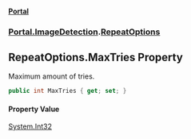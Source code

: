 #### [Portal](index.md 'index')
### [Portal.ImageDetection](Portal.ImageDetection.md 'Portal.ImageDetection').[RepeatOptions](Portal.ImageDetection.RepeatOptions.md 'Portal.ImageDetection.RepeatOptions')

## RepeatOptions.MaxTries Property

Maximum amount of tries.

```csharp
public int MaxTries { get; set; }
```

#### Property Value
[System.Int32](https://docs.microsoft.com/en-us/dotnet/api/System.Int32 'System.Int32')